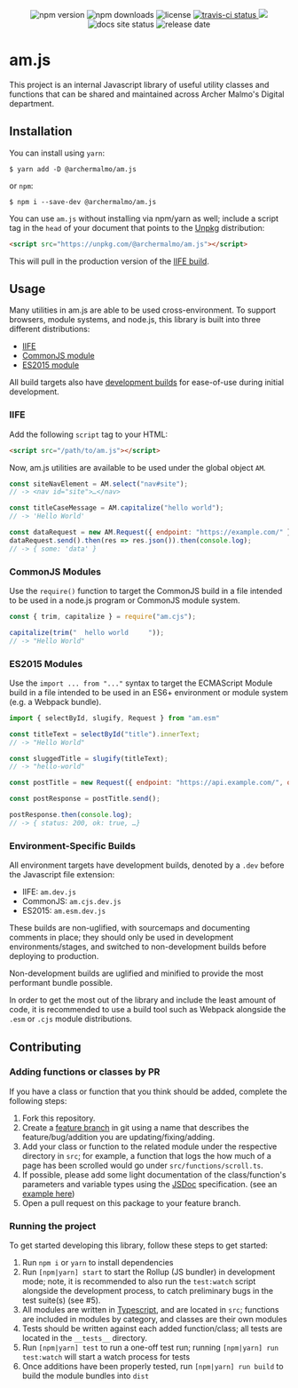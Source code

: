 <p align="center">
	<img alt="npm version" src="https://img.shields.io/npm/v/@archermalmo/am.js.svg?style=flat">
	<img alt="npm downloads" src="https://img.shields.io/npm/dt/@archermalmo/am.js.svg?style=flat">
	<img alt="license" src="https://img.shields.io/npm/l/@archermalmo/am.js.svg?style=flat">
	<a href="https://travis-ci.org/archermalmo/am.js" target="_blank" rel="noopener noreferrer">
	  <img alt="travis-ci status" src="https://img.shields.io/travis/archermalmo/am.js.svg?style=flat">
	</a>
	<a href="https://codecov.io/gh/archermalmo/am.js" target="_blank" rel="noopener noreferrer">
	  <img src="https://img.shields.io/codecov/c/github/archermalmo/am.js/master.svg?style=flat" />
	</a>
	<img alt="docs site status" src="https://img.shields.io/website-up-down-green-red/http/archermalmo.github.io/am.js.svg?style=flat&label=Docs%20Site">
	<img alt="release date" src="https://img.shields.io/github/release-date/archermalmo/am.js.svg?style=flat">
</p>

# am.js

This project is an internal Javascript library of useful utility classes and functions that can be shared and maintained across Archer Malmo's Digital department.

## Installation

You can install using `yarn`:

```terminal 
$ yarn add -D @archermalmo/am.js
```

or `npm`:

```terminal
$ npm i --save-dev @archermalmo/am.js
```

You can use `am.js` without installing via npm/yarn as well; include a script tag in the `head` of your document that points to the [Unpkg](https://unpkg.com/) distribution:

```html
<script src="https://unpkg.com/@archermalmo/am.js"></script>
```

This will pull in the production version of the [IIFE build](#iife).

## Usage

Many utilities in am.js are able to be used cross-environment. To support browsers, module systems, and node.js, this library is built into three different distributions: 

* [IIFE](#iife)
* [CommonJS module](#commonjs-modules)
* [ES2015 module](#es2015-modules)

All build targets also have [development builds](#environment-specific-builds) for ease-of-use during initial development.

### IIFE

Add the following `script` tag to your HTML:

```html
<script src="/path/to/am.js"></script>
```

Now, am.js utilities are available to be used under the global object `AM`.

```javascript
const siteNavElement = AM.select("nav#site");
// -> <nav id="site">…</nav>

const titleCaseMessage = AM.capitalize("hello world");
// -> 'Hello World'

const dataRequest = new AM.Request({ endpoint: "https://example.com/" });
dataRequest.send().then(res => res.json()).then(console.log);
// -> { some: 'data' }
```

### CommonJS Modules

Use the `require()` function to target the CommonJS build in a file intended to be used in a node.js program or CommonJS module system.

```javascript
const { trim, capitalize } = require("am.cjs");

capitalize(trim("  hello world     "));
// -> "Hello World"
```

### ES2015 Modules

Use the `import ... from "..."` syntax to target the ECMAScript Module build in a file intended to be used in an ES6+ environment or module system (e.g. a Webpack bundle).

```javascript
import { selectById, slugify, Request } from "am.esm"

const titleText = selectById("title").innerText;
// -> "Hello World"

const sluggedTitle = slugify(titleText);
// -> "hello-world"

const postTitle = new Request({ endpoint: "https://api.example.com/", options: { method: "POST" }, body: JSON.stringify(sluggedTitle) });

const postResponse = postTitle.send();

postResponse.then(console.log);
// -> { status: 200, ok: true, …}
```

### Environment-Specific Builds

All environment targets have development builds, denoted by a `.dev` before the Javascript file extension:

* IIFE: `am.dev.js`
* CommonJS: `am.cjs.dev.js`
* ES2015: `am.esm.dev.js`

These builds are non-uglified, with sourcemaps and documenting comments in place; they should only be used in development environments/stages, and switched to non-development builds before deploying to production.

Non-development builds are uglified and minified to provide the most performant bundle possible. 

In order to get the most out of the library and include the least amount of code, it is recommended to use a build tool such as Webpack alongside the `.esm` or `.cjs` module distributions.

## Contributing

### Adding functions or classes by PR

If you have a class or function that you think should be added, complete the following steps:

1. Fork this repository.
2. Create a [feature branch](https://www.google.com/search?q=What+is+a+feature+branch+in+git) in git using a name that describes the feature/bug/addition you are updating/fixing/adding.
3. Add your class or function to the related module under the respective directory in `src`; for example, a function that logs the how much of a page has been scrolled would go under `src/functions/scroll.ts`.
4. If possible, please add some light documentation of the class/function's parameters and variable types using the [JSDoc](http://usejsdoc.org/) specification. (see an [example here](https://github.com/archermalmo/am.js/blob/ffe72906a865fc71651258619ca9ce2557aff98e/src/functions/parse.ts#L1-L7))
5. Open a pull request on this package to your feature branch.

### Running the project

To get started developing this library, follow these steps to get started:

1. Run `npm i` or `yarn` to install dependencies
2. Run `[npm|yarn] start` to start the Rollup (JS bundler) in development mode; note, it is recommended to also run the `test:watch` script alongside the development process, to catch preliminary bugs in the test suite(s) (see #5).
3. All modules are written in [Typescript](https://www.typescriptlang.org/), and are located in `src`; functions are included in modules by category, and classes are their own modules
4. Tests should be written against each added function/class; all tests are located in the `__tests__` directory.
5. Run `[npm|yarn] test` to run a one-off test run; running `[npm|yarn] run test:watch` will start a watch process for tests
6. Once additions have been properly tested, run `[npm|yarn] run build` to build the module bundles into `dist`